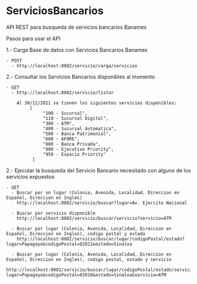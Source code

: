 # ServiciosBancarios
API REST para busqueda de servicios bancarios Banamex

Pasos para usar el API

1.- Carga Base de datos con Servicios Bancarios Banamex
       
    - POST
      - http://localhost:8082/servicio/carga/servicios
      
2.- Consultar los Servicios Bancarios disponibles al momento

    - GET
      - http://localhost:8082/servicio/listar
              
        Al 30/12/2021 se tienen los siguientes servicios disponibles:
             [
                  "100 - Sucursal",
                  "110 - Sucursal Digital",
                  "300 - ATM",
                  "400 - Sucursal Automatica",
                  "500 - Banca Patrimonial",
                  "600 - AFORE",
                  "800 - Banca Privada",
                  "900 - Ejecutivo Priority",
                  "950 - Espacio Priority"
              ]
          
   
   
2.- Ejecutar la busqueda del Servicio Bancario necesitado con alguno de los servicios expuestos
  
    - GET
      - Buscar por un lugar (Colonia, Avenida, Localidad, Direccion en Español, Direccion en Ingles)
        http://localhost:8082/servicio/buscar?lugar=Av. Ejercito Nacional
        
      - Buscar por servicio disponible
        http://localhost:8082/servicio/buscar/servicio?servicio=ATM
       
      - Buscar por lugar (Colonia, Avenida, Localidad, Direccion en Español, Direccion en Ingles), codigo postal y estado 
        http://localhost:8082/servicio/buscar/lugar/codigoPostal/estado?lugar=Papagayo&codigoPostal=82011&estado=Sinaloa
       
      - Buscar por lugar (Colonia, Avenida, Localidad, Direccion en Español, Direccion en Ingles), codigo postal, estado y servicio
        http://localhost:8082/servicio/buscar/lugar/codigoPostal/estado/servicio?lugar=Papagayo&codigoPostal=82010&estado=Sinaloa&servicio=ATM
        
        
